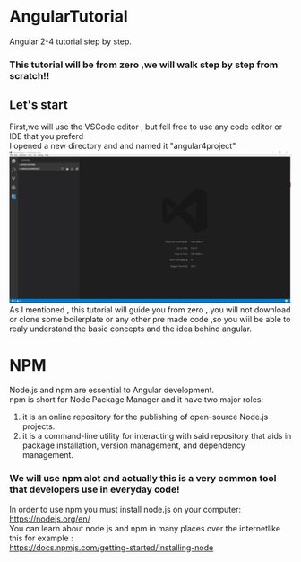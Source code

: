 # AngularTutorial
Angular 2-4 tutorial step by step.

### This tutorial will be from zero ,we will walk step by step from scratch!!

## Let's start 
First,we will use the VSCode  editor , but fell free to use any code editor or IDE that you preferd
<br>
I opened a new directory and and named it "angular4project"
<br>
<img width="900" src="https://github.com/DotanTalitman/AngularTutorial/blob/master/Capture-1.JPG"/>
<br>
As I mentioned , this tutorial will guide you from zero , you will not download or clone some boilerplate or any other pre made code ,so you wiil be able to realy understand the basic concepts and the idea behind angular.
<br>
# NPM

Node.js and npm are essential to Angular development.<br>
npm is short for Node Package Manager and it have two major roles:
1. it is an online repository for the publishing of open-source Node.js projects.
2. it is a command-line utility for interacting with said repository that aids in package installation, version management, and dependency management.

### We will use npm alot and actually this is a very common tool  that developers use in everyday code!
In order to use npm you must install node.js on your computer: 
<br>
https://nodejs.org/en/ 
<br>
You can learn about node js and npm in many places over the internetlike this for example :
<br>
https://docs.npmjs.com/getting-started/installing-node
<br>





